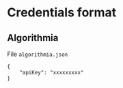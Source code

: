 # Credentials format

## Algorithmia

File `algorithmia.json`

```
{
    "apiKey": "xxxxxxxxx"
}
```
